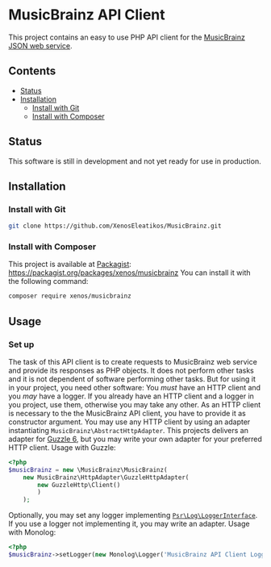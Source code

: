 # MusicBrainz API Client
This project contains an easy to use PHP API client for the [MusicBrainz JSON web service](https://musicbrainz.org/doc/Development/JSON_Web_Service).
 
## Contents
- [Status](#status)
- [Installation](#installation)
    - [Install with Git](#install-with-git)
    - [Install with Composer](#install-with-composer)
    
## Status
This software is still in development and not yet ready for use in production.

## Installation
### Install with Git
```bash
git clone https://github.com/XenosEleatikos/MusicBrainz.git
```

### Install with Composer
This project is available at [Packagist](https://packagist.org): https://packagist.org/packages/xenos/musicbrainz
You can install it with the following command:
```bash
composer require xenos/musicbrainz
```

## Usage

### Set up
The task of this API client is to create requests to MusicBrainz web service and provide its responses as PHP objects.
It does not perform other tasks and it is not dependent of software performing other tasks. But for using it in your
project, you need other software: You _must_ have an HTTP client and you _may_ have a logger. If you already have an
HTTP client and a logger in you project, use them, otherwise you may take any other.
As an HTTP client is necessary to the the MusicBrainz API client, you have to provide it as constructor argument. You
may use any HTTP client by using an adapter instantiating ```MusicBrainz\AbstractHttpAdapter```. This projects delivers
an adapter for [Guzzle 6](http://docs.guzzlephp.org/en/stable/), but you may write your own adapter for your preferred
HTTP client.
Usage with Guzzle:

```php
<?php
$musicBrainz = new \MusicBrainz\MusicBrainz(
    new MusicBrainz\HttpAdapter\GuzzleHttpAdapter(
        new GuzzleHttp\Client()
        )
    );
```

Optionally, you may set any logger implementing [```Psr\Log\LoggerInterface```](http://www.php-fig.org/psr/psr-3/).
If you use a logger not implementing it, you may write an adapter.
Usage with Monolog:

```php
<?php
$musicBrainz->setLogger(new Monolog\Logger('MusicBrainz API Client Logger'));
```
